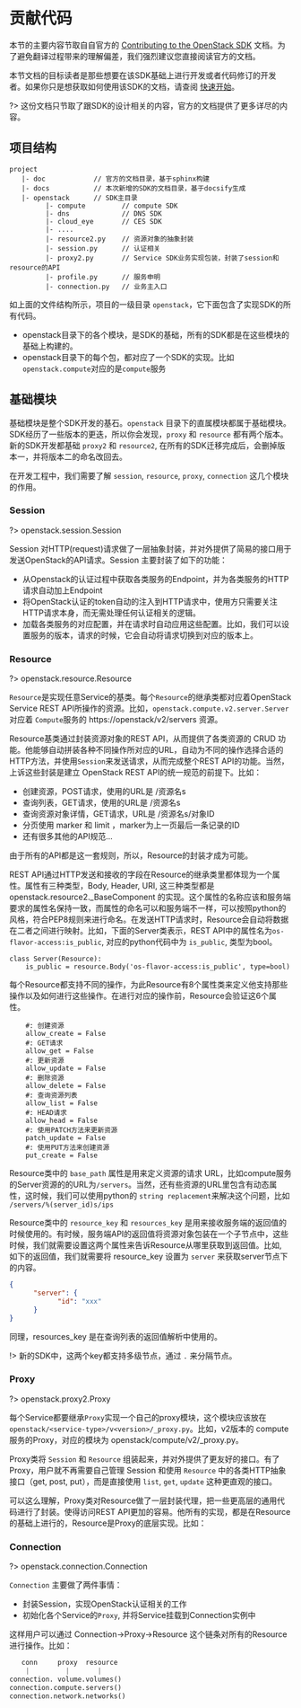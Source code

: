 # 贡献代码

本节的主要内容节取自自官方的 [Contributing to the OpenStack SDK](https://developer.openstack.org/sdks/python/openstacksdk/contributors/index.html) 文档。为了避免翻译过程带来的理解偏差，我们强烈建议您直接阅读官方的文档。

本节文档的目标读者是那些想要在该SDK基础上进行开发或者代码修订的开发者。如果你只是想获取如何使用该SDK的文档，请查阅 [快速开始](zh-cn/quickstart.md)。


?> 这份文档只节取了跟SDK的设计相关的内容，官方的文档提供了更多详尽的内容。

## 项目结构

```
project
   |- doc            // 官方的文档目录，基于sphinx构建
   |- docs           // 本次新增的SDK的文档目录，基于docsify生成
   |- openstack      // SDK主目录
         |- compute         // compute SDK
         |- dns             // DNS SDK
         |- cloud_eye       // CES SDK
         |- ....
         |- resource2.py    // 资源对象的抽象封装
         |- session.py      // 认证相关
         |- proxy2.py       // Service SDK业务实现包装，封装了session和resource的API
         |- profile.py      // 服务申明
         |- connection.py   // 业务主入口
```

如上面的文件结构所示，项目的一级目录 `openstack`，它下面包含了实现SDK的所有代码。

- openstack目录下的各个模块，是SDK的基础，所有的SDK都是在这些模块的基础上构建的。
- openstack目录下的每个包，都对应了一个SDK的实现。比如`openstack.compute`对应的是`compute`服务

## 基础模块

基础模块是整个SDK开发的基石。`openstack` 目录下的直属模块都属于基础模块。SDK经历了一些版本的更迭，所以你会发现，`proxy` 和 `resource` 都有两个版本。新的SDK开发都基础 `proxy2` 和 `resource2`, 在所有的SDK迁移完成后，会删掉版本一，并将版本二的命名改回去。

在开发工程中，我们需要了解 `session`, `resource`, `proxy`, `connection` 这几个模块的作用。

### Session

?> openstack.session.Session

Session 对HTTP(request)请求做了一层抽象封装，并对外提供了简易的接口用于发送OpenStack的API请求。Session 主要封装了如下的功能：

- 从Openstack的认证过程中获取各类服务的Endpoint，并为各类服务的HTTP请求自动加上Endpoint
- 将OpenStack认证的token自动的注入到HTTP请求中，使用方只需要关注HTTP请求本身，而无需处理任何认证相关的逻辑。
- 加载各类服务的对应配置，并在请求时自动应用这些配置。比如，我们可以设置服务的版本，请求的时候，它会自动将请求切换到对应的版本上。

### Resource

?> openstack.resource.Resource

`Resource`是实现任意Service的基类。每个`Resource`的继承类都对应着OpenStack Service REST API所操作的资源。比如，`openstack.compute.v2.server.Server`对应着 `Compute`服务的 https://openstack/v2/servers 资源。

Resource基类通过封装资源对象的REST API，从而提供了各类资源的 CRUD 功能。他能够自动拼装各种不同操作所对应的URL，自动为不同的操作选择合适的HTTP方法，并使用`Session`来发送请求，从而完成整个REST API的功能。当然，上诉这些封装是建立 OpenStack REST API的统一规范的前提下。比如：

- 创建资源，POST请求，使用的URL是 /资源名s
- 查询列表，GET请求，使用的URL是 /资源名s
- 查询资源对象详情，GET请求，URL是 /资源名s/对象ID
- 分页使用 marker 和 limit ，marker为上一页最后一条记录的ID
- 还有很多其他的API规范...

由于所有的API都是这一套规则，所以，Resource的封装才成为可能。

REST API通过HTTP发送和接收的字段在Resource的继承类里都体现为一个属性。属性有三种类型，Body, Header, URI, 这三种类型都是 openstack.resource2._BaseComponent 的实现。这个属性的名称应该和服务端要求的属性名保持一致，而属性的命名可以和服务端不一样，可以按照python的风格，符合PEP8规则来进行命名。在发送HTTP请求时，Resource会自动将数据在二者之间进行映射。比如，下面的Server类表示，REST API中的属性名为`os-flavor-access:is_public`, 对应的python代码中为 `is_public`, 类型为bool。

```
class Server(Resource):
    is_public = resource.Body('os-flavor-access:is_public', type=bool)
```


每个Resource都支持不同的操作，为此Resource有8个属性类来定义他支持那些操作以及如何进行这些操作。在进行对应的操作前，Resource会验证这6个属性。
```
    #: 创建资源
    allow_create = False
    #: GET请求
    allow_get = False
    #: 更新资源
    allow_update = False
    #: 删除资源
    allow_delete = False
    #: 查询资源列表
    allow_list = False
    #: HEAD请求
    allow_head = False
    #: 使用PATCH方法来更新资源
    patch_update = False
    #: 使用PUT方法来创建资源
    put_create = False
```

Resource类中的 `base_path` 属性是用来定义资源的请求 URL，比如compute服务的Server资源的的URL为`/servers`。当然，还有些资源的URL里包含有动态属性，这时候，我们可以使用python的 `string replacement`来解决这个问题，比如 `/servers/%(server_id)s/ips`


Resource类中的 `resource_key` 和 `resources_key` 是用来接收服务端的返回值的时候使用的。有时候，服务端API的返回值将资源对象包装在一个子节点中，这些时候，我们就需要设置这两个属性来告诉Resource从哪里获取到返回值。比如, 如下的返回值，我们就需要将 resource_key 设置为 `server` 来获取server节点下的内容。
```json
{
      "server": {
            "id": "xxx"
      }
}
```

同理，resources_key 是在查询列表的返回值解析中使用的。

!> 新的SDK中，这两个key都支持多级节点，通过 `.` 来分隔节点。

### Proxy

?> openstack.proxy2.Proxy

每个Service都要继承`Proxy`实现一个自己的proxy模块，这个模块应该放在 `openstack/<service-type>/v<version>/_proxy.py`。比如，v2版本的 compute 服务的Proxy，对应的模块为 openstack/compute/v2/_proxy.py。

Proxy类将 `Session` 和 `Resource` 组装起来，并对外提供了更友好的接口。有了Proxy，用户就不再需要自己管理 Session 和使用 `Resource` 中的各类HTTP抽象接口（get, post, put），而是直接使用 `list`, `get`, `update` 这种更直观的接口。

可以这么理解，Proxy类对Resource做了一层封装代理，把一些更高层的通用代码进行了封装。使得访问REST API更加的容易。他所有的实现，都是在Resource的基础上进行的，Resource是Proxy的底层实现。比如：


### Connection

?> openstack.connection.Connection

`Connection` 主要做了两件事情：

- 封装Session，实现OpenStack认证相关的工作
- 初始化各个Service的`Proxy`, 并将Service挂载到Connection实例中

这样用户可以通过 Connection->Proxy->Resource 这个链条对所有的Resource进行操作。比如：

```python
   conn     proxy  resource
    |         |       |
connection. volume.volumes()
connection.compute.servers()
connection.network.networks()

```
